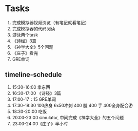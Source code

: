 # Tasks
1. 完成模拟器视频浏览（有笔记就看笔记）
2. 完成模拟器的代码阅读
3. 游泳两个task
4. 《诗经》3篇
5. 《神学大全》5个问题
6. 《庄子》看完
7. GRE单词

## timeline-schedule
1. 15:30-16:00 拿东西
2. 16:30-17:00 《诗经》3篇
3. 17:00-17：15 GRE单词
4. 17:30-18:30 100热身 6x50冲刺 400 腿 400 手 400全身配合游
9. 18:30-20:00 吃饭
10. 20:00-23:00 simulator, 中间完成《神学大全》的五个问题
11. 23:00-24:00《庄子》半小时
